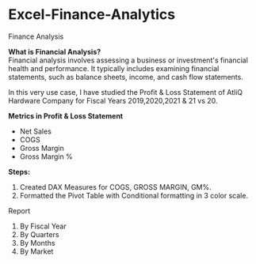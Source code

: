 # Excel-Finance-Analytics
Finance Analysis <br>

<b>What is Financial Analysis? </b> <br>
Financial analysis involves assessing a business or investment's financial health and performance. It typically includes examining financial statements, such as balance sheets, income, and cash flow statements.<br>

In this very use case, I have studied the Profit & Loss Statement of AtliQ Hardware Company for Fiscal Years 2019,2020,2021 & 21 vs 20.
<br>

<b>Metrics in Profit & Loss Statement</b><br>
* Net Sales
* COGS
* Gross Margin
* Gross Margin %

<b>Steps:</b>
<br>
1. Created DAX Measures for COGS, GROSS MARGIN, GM%.<br>
2. Formatted the Pivot Table with Conditional formatting in 3 color scale.<br>

Report
1. By Fiscal Year
2. By Quarters
3. By Months
4. By Market




